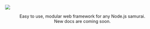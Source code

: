 <a href="https://github.com/Shogun147/Katana"><img src="https://raw.github.com/Shogun147/Katana/master/katana.jpg"/></a>

<p align="center">Easy to use, modular web framework for any Node.js samurai.<br>New docs are coming soon.</p>
